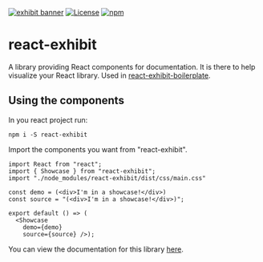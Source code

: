 [![exhibit banner](https://raw.githubusercontent.com/au-re/react-exhibit/gh-pages/static/media/exhibit.png)](https://au-re.github.io/react-exhibit/)
[![License](https://img.shields.io/packagist/l/doctrine/orm.svg?style=flat-square)](https://github.com/au-re/react-exhibit/blob/master/LICENSE)
[![npm](https://img.shields.io/npm/v/npm.svg?style=flat-square)](https://www.npmjs.com/package/react-exhibit)

# react-exhibit

A library providing React components for documentation. It is there to help
visualize your React library. Used in [react-exhibit-boilerplate](https://github.com/au-re/react-exhibit-boilerplate).

## Using the components

In you react project run:

```
npm i -S react-exhibit
```

Import the components you want from "react-exhibit".

```
import React from "react";
import { Showcase } from "react-exhibit";
import "./node_modules/react-exhibit/dist/css/main.css"

const demo = (<div>I'm in a showcase!</div>)
const source = "(<div>I'm in a showcase!</div>)";

export default () => (
  <Showcase
    demo={demo}
    source={source} />);
```

You can view the documentation for this library [here](https://au-re.github.io/react-exhibit/).
